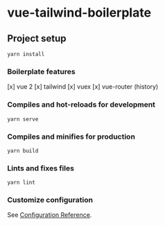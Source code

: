 # vue-tailwind-boilerplate

## Project setup

```
yarn install
```

### Boilerplate features

[x] vue 2
[x] tailwind
[x] vuex
[x] vue-router (history)

### Compiles and hot-reloads for development

```
yarn serve
```

### Compiles and minifies for production

```
yarn build
```

### Lints and fixes files

```
yarn lint
```

### Customize configuration

See [Configuration Reference](https://cli.vuejs.org/config/).
